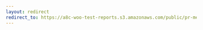 ```yaml
---
layout: redirect
redirect_to: https://a8c-woo-test-reports.s3.amazonaws.com/public/pr-merge/40076/api/index.html
---
```

